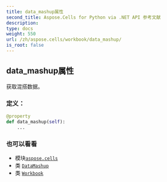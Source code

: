```yaml
---
title: data_mashup属性
second_title: Aspose.Cells for Python via .NET API 参考文献
description:
type: docs
weight: 550
url: /zh/aspose.cells/workbook/data_mashup/
is_root: false
---
```

## data_mashup属性

获取混搭数据。
### 定义：
```python
@property
def data_mashup(self):
    ...
```

### 也可以看看
* 模块[`aspose.cells`](../../)
* 类 [`DataMashup`](/cells/python-net/zh/aspose.cells.querytables/datamashup)
* 类 [`Workbook`](/cells/python-net/zh/aspose.cells/workbook)
